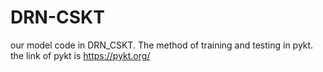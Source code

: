 # DRN-CSKT
our model code in DRN_CSKT.
The method of training and testing in pykt.
the link of pykt is https://pykt.org/

